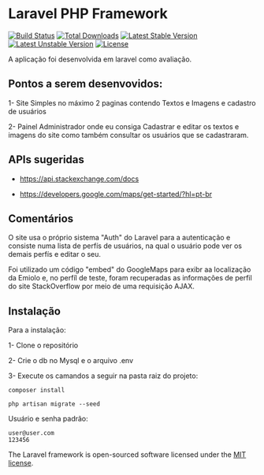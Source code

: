 # Laravel PHP Framework

[![Build Status](https://travis-ci.org/laravel/framework.svg)](https://travis-ci.org/laravel/framework)
[![Total Downloads](https://poser.pugx.org/laravel/framework/d/total.svg)](https://packagist.org/packages/laravel/framework)
[![Latest Stable Version](https://poser.pugx.org/laravel/framework/v/stable.svg)](https://packagist.org/packages/laravel/framework)
[![Latest Unstable Version](https://poser.pugx.org/laravel/framework/v/unstable.svg)](https://packagist.org/packages/laravel/framework)
[![License](https://poser.pugx.org/laravel/framework/license.svg)](https://packagist.org/packages/laravel/framework)

A aplicação foi desenvolvida em laravel como avaliação.

## Pontos a serem desenvovidos:

 1- Site Simples no máximo 2 paginas contendo Textos e Imagens e cadastro de usuários
 
 2- Painel Administrador onde eu consiga Cadastrar e editar os textos e imagens do site como também consultar os usuários que se cadastraram.

## APIs sugeridas

- https://api.stackexchange.com/docs

- https://developers.google.com/maps/get-started/?hl=pt-br

## Comentários

 O site usa o próprio sistema "Auth" do Laravel para a autenticação e consiste numa lista de perfís de usuários, na qual o 
usuário pode ver os demais perfís e editar o seu.
 
 Foi utilizado um código "embed" do GoogleMaps para exibr aa localização da Emiolo 
e, no perfíl de teste, foram recuperadas as informações de perfil do site StackOverflow por meio de uma requisição AJAX. 

## Instalação
    
Para a instalação:

 1- Clone o repositório
 
 2- Crie o db no Mysql e o arquivo .env

 3- Execute os camandos a seguir na pasta raiz do projeto:

    composer install

    php artisan migrate --seed

Usuário e senha padrão:

    user@user.com
    123456

The Laravel framework is open-sourced software licensed under the [MIT license](http://opensource.org/licenses/MIT).

